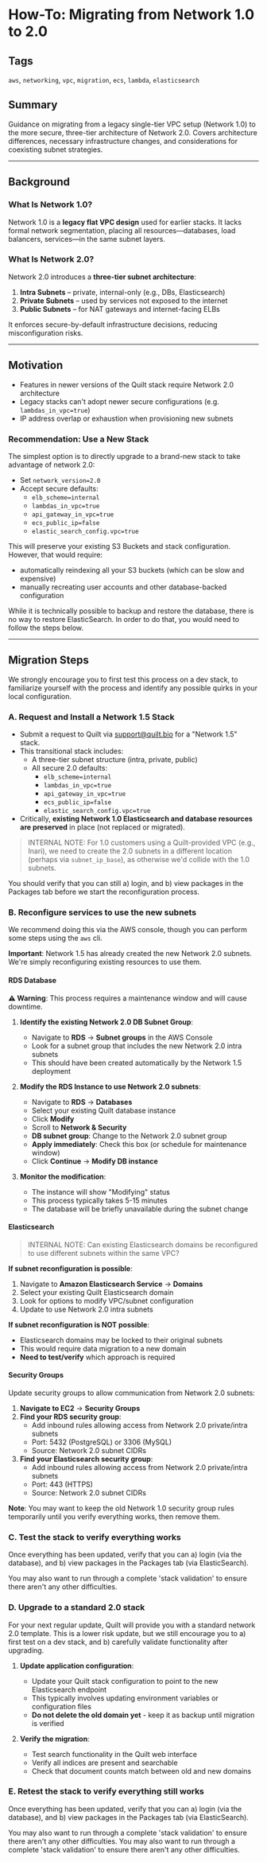 # How-To: Migrating from Network 1.0 to 2.0

## Tags

`aws`, `networking`, `vpc`, `migration`, `ecs`, `lambda`, `elasticsearch`

## Summary

Guidance on migrating from a legacy single-tier VPC setup (Network 1.0) to the more secure, three-tier architecture of Network 2.0. Covers architecture differences, necessary infrastructure changes, and considerations for coexisting subnet strategies.

---

## Background

### What Is Network 1.0?

Network 1.0 is a **legacy flat VPC design** used for earlier stacks. It lacks formal network segmentation, placing all resources—databases, load balancers, services—in the same subnet layers.

### What Is Network 2.0?

Network 2.0 introduces a **three-tier subnet architecture**:

1. **Intra Subnets** – private, internal-only (e.g., DBs, Elasticsearch)
2. **Private Subnets** – used by services not exposed to the internet
3. **Public Subnets** – for NAT gateways and internet-facing ELBs

It enforces secure-by-default infrastructure decisions, reducing misconfiguration risks.

---

## Motivation

- Features in newer versions of the Quilt stack require Network 2.0 architecture
- Legacy stacks can't adopt newer secure configurations (e.g. `lambdas_in_vpc=true`)
- IP address overlap or exhaustion when provisioning new subnets

### Recommendation: Use a New Stack

The simplest option is to directly upgrade to a brand-new stack to take advantage of network 2.0:

- Set `network_version=2.0`
- Accept secure defaults:  
  - `elb_scheme=internal`  
  - `lambdas_in_vpc=true`  
  - `api_gateway_in_vpc=true`  
  - `ecs_public_ip=false`  
  - `elastic_search_config.vpc=true`

This will preserve your existing S3 Buckets and stack configuration.
However, that would require:

- automatically reindexing all your S3 buckets (which can be slow and expensive)
- manually recreating user accounts and other database-backed configuration

While it is technically possible to backup and restore the database, there is no way to restore ElasticSearch.
In order to do that, you would need to follow the steps below.

---

## Migration Steps

We strongly encourage you to first test this process on a dev stack, to familiarize yourself with the process and identify any possible quirks in your local configuration.

### A. Request and Install a Network 1.5 Stack

- Submit a request to Quilt via [support@quilt.bio](mailto:support@quilt.bio) for a "Network 1.5" stack.
- This transitional stack includes:
  - A three-tier subnet structure (intra, private, public)
  - All secure 2.0 defaults:
    - `elb_scheme=internal`
    - `lambdas_in_vpc=true`
    - `api_gateway_in_vpc=true`
    - `ecs_public_ip=false`
    - `elastic_search_config.vpc=true`
- Critically, **existing Network 1.0 Elasticsearch and database resources are preserved** in place (not replaced or migrated).

> INTERNAL NOTE: For 1.0 customers using a Quilt-provided VPC (e.g., Inari), we need to create the 2.0 subnets in a different location (perhaps via `subnet_ip_base`), as otherwise we'd collide with the 1.0 subnets.

You should verify that you can still a) login, and b) view packages in the Packages tab before we start the reconfiguration process.

### B. Reconfigure services to use the new subnets

We recommend doing this via the AWS console, though you can perform some steps using the `aws` cli.

**Important**: Network 1.5 has already created the new Network 2.0 subnets. We're simply reconfiguring existing resources to use them.

#### RDS Database

**⚠️ Warning**: This process requires a maintenance window and will cause downtime.

1. **Identify the existing Network 2.0 DB Subnet Group**:
   - Navigate to **RDS** → **Subnet groups** in the AWS Console
   - Look for a subnet group that includes the new Network 2.0 intra subnets
   - This should have been created automatically by the Network 1.5 deployment

2. **Modify the RDS Instance to use Network 2.0 subnets**:
   - Navigate to **RDS** → **Databases**
   - Select your existing Quilt database instance  
   - Click **Modify**
   - Scroll to **Network & Security**
   - **DB subnet group**: Change to the Network 2.0 subnet group
   - **Apply immediately**: Check this box (or schedule for maintenance window)
   - Click **Continue** → **Modify DB instance**

3. **Monitor the modification**:
   - The instance will show "Modifying" status
   - This process typically takes 5-15 minutes
   - The database will be briefly unavailable during the subnet change

#### Elasticsearch

> INTERNAL NOTE: Can existing Elasticsearch domains be reconfigured to use different subnets within the same VPC?

**If subnet reconfiguration is possible**:

1. Navigate to **Amazon Elasticsearch Service** → **Domains**
2. Select your existing Quilt Elasticsearch domain
3. Look for options to modify VPC/subnet configuration
4. Update to use Network 2.0 intra subnets

**If subnet reconfiguration is NOT possible**:

- Elasticsearch domains may be locked to their original subnets
- This would require data migration to a new domain
- **Need to test/verify** which approach is required

#### Security Groups

Update security groups to allow communication from Network 2.0 subnets:

1. **Navigate to EC2** → **Security Groups**
2. **Find your RDS security group**:
   - Add inbound rules allowing access from Network 2.0 private/intra subnets
   - Port: 5432 (PostgreSQL) or 3306 (MySQL)
   - Source: Network 2.0 subnet CIDRs
3. **Find your Elasticsearch security group**:
   - Add inbound rules allowing access from Network 2.0 private/intra subnets
   - Port: 443 (HTTPS)
   - Source: Network 2.0 subnet CIDRs

**Note**: You may want to keep the old Network 1.0 security group rules temporarily until you verify everything works, then remove them.

### C. Test the stack to verify everything works

Once everything has been updated, verify that you can a) login (via the database), and b) view packages in the Packages tab (via ElasticSearch).

You may also want to run through a complete 'stack validation' to ensure there aren't any other difficulties.

### D. Upgrade to a standard 2.0 stack

For your next regular update, Quilt will provide you with a standard network 2.0 template. This is a lower risk update, but we still encourage you to a) first test on a dev stack, and b) carefully validate functionality after upgrading.

1. **Update application configuration**:

   - Update your Quilt stack configuration to point to the new Elasticsearch endpoint
   - This typically involves updating environment variables or configuration files
   - **Do not delete the old domain yet** - keep it as backup until migration is verified

2. **Verify the migration**:

   - Test search functionality in the Quilt web interface
   - Verify all indices are present and searchable
   - Check that document counts match between old and new domains

### E. Retest the stack to verify everything still works

Once everything has been updated, verify that you can a) login (via the database), and b) view packages in the Packages tab (via ElasticSearch).

You may also want to run through a complete 'stack validation' to ensure there aren't any other difficulties.
You may also want to run through a complete 'stack validation' to ensure there aren't any other difficulties.
